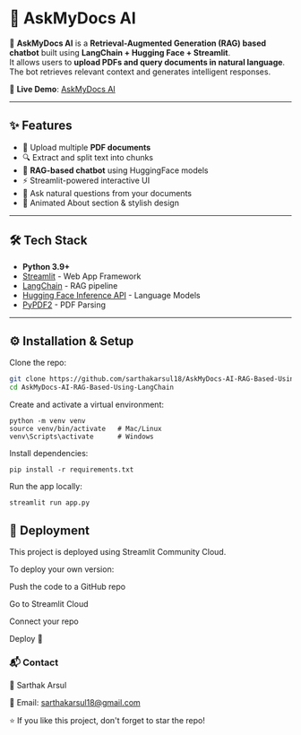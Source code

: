 # 📄 AskMyDocs AI  

🚀 **AskMyDocs AI** is a **Retrieval-Augmented Generation (RAG) based chatbot** built using **LangChain + Hugging Face + Streamlit**.  
It allows users to **upload PDFs and query documents in natural language**. The bot retrieves relevant context and generates intelligent responses.  

🔗 **Live Demo**: [AskMyDocs AI](https://askmydocs-ai.streamlit.app/)  

---

## ✨ Features
- 📑 Upload multiple **PDF documents**
- 🔍 Extract and split text into chunks
- 🤖 **RAG-based chatbot** using HuggingFace models
- ⚡ Streamlit-powered interactive UI
- 🧠 Ask natural questions from your documents
- 🎨 Animated About section & stylish design

---

## 🛠️ Tech Stack
- **Python 3.9+**
- [Streamlit](https://streamlit.io/) - Web App Framework  
- [LangChain](https://www.langchain.com/) - RAG pipeline  
- [Hugging Face Inference API](https://huggingface.co/) - Language Models  
- [PyPDF2](https://pypi.org/project/pypdf2/) - PDF Parsing  

---

## ⚙️ Installation & Setup

Clone the repo:
```bash
git clone https://github.com/sarthakarsul18/AskMyDocs-AI-RAG-Based-Using-LangChain
cd AskMyDocs-AI-RAG-Based-Using-LangChain
```

Create and activate a virtual environment:
```
python -m venv venv
source venv/bin/activate   # Mac/Linux
venv\Scripts\activate      # Windows
```

Install dependencies:
```
pip install -r requirements.txt
```

Run the app locally:
```
streamlit run app.py
```
## 🚀 Deployment

This project is deployed using Streamlit Community Cloud.

To deploy your own version:

Push the code to a GitHub repo

Go to Streamlit Cloud

Connect your repo

Deploy 🎉


### 📬 Contact

👤 Sarthak Arsul

📧 Email: sarthakarsul18@gmail.com

⭐ If you like this project, don't forget to star the repo!
